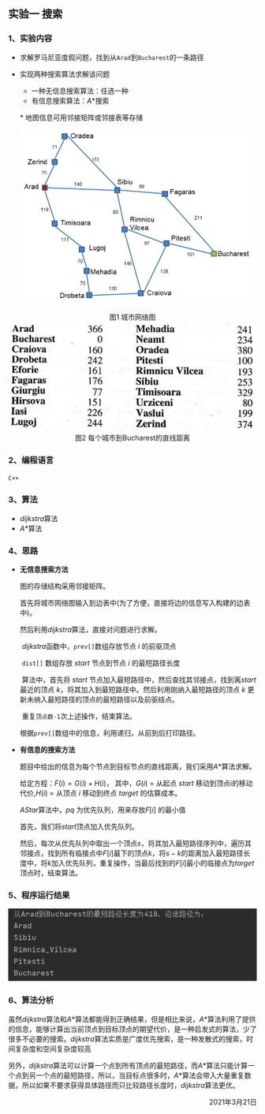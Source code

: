 ## 实验一 搜索

### 1、实验内容

- 求解罗马尼亚度假问题，找到从`Arad`到`Bucharest`的一条路径

- 实现两种搜索算法求解该问题

  - 一种无信息搜索算法：任选一种
  - 有信息搜索算法：$A*$搜索

  \* 地图信息可用邻接矩阵或邻接表等存储

  <div align=center >
      <img width="700" src = ../../imgs/其他/城市网络.png>
  </div>
  
  
  

<div align=center>
    图1 城市网络图
</div>


<div align=center >
    <img width = "700" src = ../../imgs/其他/直线距离.png>
</div>


<div align=center>
    图2 每个城市到Bucharest的直线距离
</div>

### 2、编程语言

`C++`

### 3、算法

- $dijkstra$算法
- $A*$算法

### 4、思路

- **无信息搜索方法**

  图的存储结构采用邻接矩阵。

  首先将城市网络图输入到边表中$($为了方便，直接将边的信息写入构建的边表中$)$。

  然后利用$dijkstra$算法，直接对问题进行求解。

  ​	$dijkstra$函数中，`prev[]`数组存放节点 $i$ 的前驱顶点

  ​	`dist[]` 数组存放 $start$ 节点到节点 $i$ 的最短路径长度

  ​	算法中，首先将 $start$ 节点加入最短路径中，然后查找其邻接点，找到离$start$最近的顶点	$k$，将其加入到最短路径中。然后利用刚纳入最短路径的顶点 $k$ 更新未纳入最短路径的顶点的最短路径以及前驱结点。

  ​	重复`顶点数-1`次上述操作，结束算法。

  根据`prev[]`数组中的信息，利用递归，从前到后打印路径。

- **有信息的搜索方法**

  题目中给出的信息为每个节点到目标节点的直线距离，我们采用$A*$算法求解。

  给定方程：$F(i) = G(i) + H(i)$， 其中，$G(i)$ = 从起点 $start$ 移动到顶点i的移动代价,$H(i)$ = 从顶点 $i$ 移动到终点 $target$ 的估算成本。

  $AStar$算法中，$pq$ 为优先队列，用来存放$F[i]$ 的最小值

  首先，我们将$start$顶点加入优先队列。

  然后，每次从优先队列中取出一个顶点$s$，将其加入最短路径序列中，遍历其邻接点，找到所有临接点中$F[i]$最下的顶点$k$，将$s - k$的距离加入最短路径长度中，将$k$加入优先队列，重复操作，当最后找到的$F[i]$最小的临接点为$target$顶点时，结束算法。

  

### 5、程序运行结果

<div align=center width="500">
    <img src = ../../imgs/其他/运行结果.png>
</div>

### 6、算法分析

虽然$dijkstra$算法和$A*$算法都能得到正确结果，但是相比来说，$A*$算法利用了提供的信息，能够计算出当前顶点到目标顶点的期望代价，是一种启发式的算法，少了很多不必要的搜索。$dijkstra$算法实质是广度优先搜索，是一种发散式的搜索，时间复杂度和空间复杂度较高

另外，$dijkstra$算法可以计算一个点到所有顶点的最短路径，而$A*$算法只能计算一个点到另一个点的最短路径，所以，当目标点很多时，$A*$算法会带入大量重复数据，所以如果不要求获得具体路径而只比较路径长度时，$dijkstra$算法更优。

<div align=right>
    2021年3月21日
</div>

